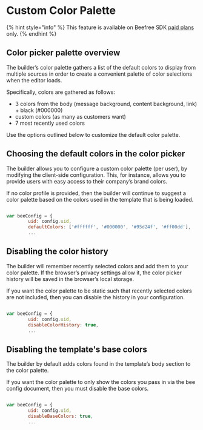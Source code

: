 # Custom Color Palette

{% hint style="info" %}
This feature is available on Beefree SDK [paid plans](https://dam.beefree.io/pluginpricing) only.
{% endhint %}

## Color picker palette overview <a href="#color-picker-palette-overview" id="color-picker-palette-overview"></a>

The builder’s color palette gathers a list of the default colors to display from multiple sources in order to create a convenient palette of color selections when the editor loads.

Specifically, colors are gathered as follows:

* 3 colors from the body (message background, content background, link) + black (#000000)
* custom colors (as many as customers want)
* 7 most recently used colors

Use the options outlined below to customize the default color palette.

## Choosing the default colors in the color picker <a href="#choosing-the-default-colors-in-the-color-picker" id="choosing-the-default-colors-in-the-color-picker"></a>

The builder allows you to configure a custom color palette (per user), by modifying the client-side configuration. This, for instance, allows you to provide users with easy access to their company’s brand colors.

If no color profile is provided, then the builder will continue to suggest a color palette based on the colors used in the template that is being loaded.

```javascript

var beeConfig = {
        uid: config.uid,
        defaultColors: ['#ffffff', '#000000', '#95d24f', '#ff00dd'],
        ...        

```

## Disabling the color history <a href="#disabling-the-color-history" id="disabling-the-color-history"></a>

The builder will remember recently selected colors and add them to your color palette.  If the browser’s privacy settings allow it, the color picker history will be saved in the browser’s local storage.

If you want the color palette to be static such that recently selected colors are not included, then you can disable the history in your configuration.

```javascript

var beeConfig = {
        uid: config.uid,
        disableColorHistory: true,
        ...        

```

## Disabling the template's base colors <a href="#disabling-the-templates-base-colors" id="disabling-the-templates-base-colors"></a>

The builder by default adds colors found in the template’s body section to the color palette.

If you want the color palette to only show the colors you pass in via the bee config document, then you must disable the base colors.

```javascript

var beeConfig = {
        uid: config.uid,
        disableBaseColors: true,
        ...        

```
